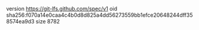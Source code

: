 version https://git-lfs.github.com/spec/v1
oid sha256:f070a14e0caa4c4b0d8d825a4dd56273559bb1efce20648244dff358574ea9d3
size 8782
